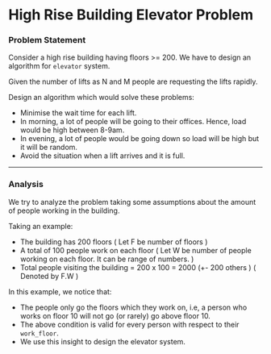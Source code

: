 # High Rise Building Elevator Problem

### Problem Statement
Consider a high rise building having floors >= 200. We have to design an algorithm for `elevator` system.

Given the number of lifts as N and M people are requesting the lifts rapidly.

Design an algorithm which would solve these problems:
- Minimise the wait time for each lift.
- In morning, a lot of people will be going to their offices. Hence, load would be high between 8-9am.
- In evening, a lot of people would be going down so load will be high but it will be random.
- Avoid the situation when a lift arrives and it is full.

-----


### Analysis

We try to analyze the problem taking some assumptions about the amount of people working in the building.

Taking an example:
- The building has 200 floors ( Let F be number of floors )
- A total of 100 people work on each floor ( Let W be number of people working on each floor. It can be range of numbers. )
- Total people visiting the building = 200 x 100 = 2000 (+- 200 others ) ( Denoted by F.W )

In this example, we notice that:
- The people only go the floors which they work on, i.e, a person who works on floor 10 will not go (or rarely) go above floor 10.
- The above condition is valid for every person with respect to their `work_floor`.
- We use this insight to design the elevator system.
